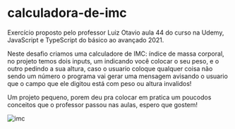 # calculadora-de-imc
Exercício proposto pelo professor Luiz Otavio aula 44 do curso na Udemy, JavaScript e TypeScript do básico ao avançado 2021.

Neste desafio criamos uma calculadore de IMC: índice de massa corporal, no projeto temos dois inputs, um indicando você colocar o seu peso, e o outro pedindo a sua altura, caso o usuario coloque qualquer coisa não sendo um número o programa vai gerar uma mensagem avisando o usuario que o campo que ele digitou está com peso ou altura invalidos!

Um projeto pequeno, porem deu pra colocar em pratica um poucodos conceitos que o professor passou nas aulas, espero que gostem!

![imc](https://user-images.githubusercontent.com/83987473/152282161-4af7a999-c2ab-413d-a6c3-e21e632c9cb1.gif)
